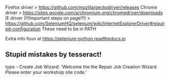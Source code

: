 Firefox driver > https://github.com/mozilla/geckodriver/releases
Chrome driver > https://sites.google.com/a/chromium.org/chromedriver/downloads
IE driver (!!!Important steps on page!!!) > https://github.com/SeleniumHQ/selenium/wiki/InternetExplorerDriver#required-configuration
These need to be in PATH

Extra info foun at https://selenium-python.readthedocs.io


Stupid mistakes by tesseract!
--------------

typo - Create Job Wizard: 'Welcome the the Repair Job Creation Wizard. Please enter your workshop site code.'
